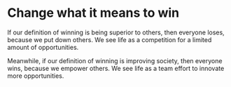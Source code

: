 # Change what it means to win 

If our definition of winning is being superior to others, then everyone loses, because we put down others. We see life as a competition for a limited amount of opportunities.

Meanwhile, if our definition of winning is improving society, then everyone wins, because we empower others. We see life as a team effort to innovate more opportunities.
